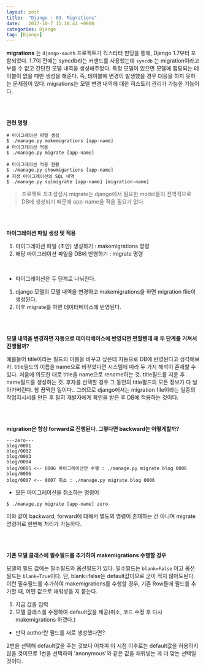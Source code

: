 ```yaml
---
layout: post
title:  "Django : 03. Migrations"
date:   2017-10-7 15:10:41 +0900
categories: Django
tag: [Django]
---
```


**migrations** 는 `django-south` 프로젝트가 킥스타터 펀딩을 통해, Django 1.7부터 포함되었다. 1.7이 전에는 syncdb라는 커맨드를 사용했는데 `syncdb` 는 migration이라고 부를 수 없고 간단한 모델 내역을 생성해주었다. 특정 모델이 있으면 모델에 맵핑되는 테이블이 없을 때만 생성을 해준다. 즉, 테이블에 변경이 발생했을 경우 대응을 하지 못하는 문제점이 있다. migrations는 모델 변경 내역에 대한 히스토리 관리가 가능한 기능이다.

<br><br>

**관련 명령**

```shell
# 마이그레이션 파일 생성
$ ./manage.py makemigrations [app-name] 	
# 마이그레이션 적용
$ ./manage.py migrate [app-name]			

# 마이그레이션 적용 현황
$ ./manage.py showmigartions [app-name]
# 지정 마이그레이션의 SQL 내역
$ ./manage.py sqlmigrate [app-name] [migration-name]
```

> 프로젝트 최초생성시 migrate는 django에서 필요한 model들이 전역적으로 DB에 생성되기 때문에 app-name을 적을 필요가 없다.

<br><br>

**마이그레이션 파일 생성 및 적용**

1. 마이그레이션 파일 (초안) 생성하기 : makemigrations 명령
2. 해당 마이그레이션 파일을 DB에 반영하기 : migrate 명령

<br>

- 마이그레이션은 두 단계로 나눠진다.

1. django 모델의 모델 내역을 변경하고 makemigrations을 하면 migration file이 생성된다.
2. 이후 migrate를 하면 데이터베이스에 반영된다.

<br><br>

**모델 내역을 변경하면 자동으로 데이터베이스에 반영되면 편할텐데 왜 두 단계를 거쳐서 진행될까?**


예를들어 title이라는 필드의 이름을 바꾸고 싶은데 자동으로 DB에 반영된다고 생각해보자. title필드의 이름을 name으로 바꾸었다면 시스템에 따라 두 가지 해석이 존재할 수 있다. 처음에 의도한 대로 title을 name으로 rename하는 것. title필드를 지운 후 name필드를 생성하는 것. 후자를 선택할 경우 그 동안의 title필드의 모든 정보가 다 날아가버린다. 참 끔찍한 일이다.. 그러므로 django에서는 migration file이라는 일종의 작업지시서를 만든 후 필히 개발자에게 확인을 받은 후 DB에 적용하는 것이다.

<br><br>

**migration은 항상 forward로 진행된다. 그렇다면 backward는 어떻게할까?**

```
---zero---
blog/0001
blog/0002
blog/0003
blog/0004
blog/0005 <-- 0006 마이그레이션만 수행 : ./manage.py migrate blog 0006
blog/0006
blog/0007 <-- 0007 취소 : ./manage.py migrate blog 0006
```

- 모든 마이그레이션을 취소하는 명령어

```
$ ./manage.py migrate [app-name] zero
```

이와 같이 backward, forward에 대해서 별도의 명령이 존재하는 건 아니며 migrate 명령어로 한번에 처리가 가능하다.

<br><br>

**기존 모델 클래스에 필수필드를 추가하여 makemigrations 수행할 경우**

모델의 필드 값에는 필수필드와 옵션필드가 있다. 필수필드는 `blank=False` 이고 옵션필드는 `blank=True`이다. 단, blank=false는 default값이므로 굳이 적지 않아도된다. <br>
이런 필수필드를 추가하여 makemigrations를 수행할 경우, 기존 Row들에 필드를 추가할 때, 어떤 값으로 채워넣을 지 묻는다.

1. 지금 값을 입력
2. 모델 클래스를 수정하여 default값을 제공(취소, 코드 수정 후 다시 makemigrations 하겠다.)

- 만약 author란 필드를 새로 생성했다면?

2번을 선택해 default값을 주는 것보다 어차피 이 시점 이후로는 default값을 허용하지 않을 것이므로 1번을 선택하여 'anonymous'와 같은 값을 채워넣는 게 더 맞는 선택일 것이다.